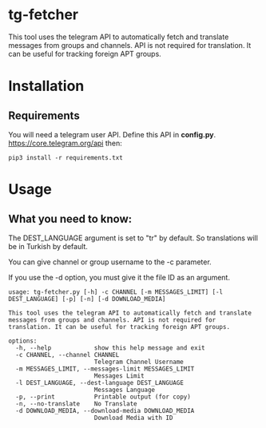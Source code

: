 # tg-fetcher
This tool uses the telegram API to automatically fetch and translate messages from groups and channels. API is not required for translation. It can be useful for tracking foreign APT groups.


# Installation
## Requirements
You will need a telegram user API. Define this API in **config.py**. https://core.telegram.org/api
then:

    pip3 install -r requirements.txt


# Usage

## What you need to know:

The DEST_LANGUAGE argument is set to "tr" by default. So translations will be in Turkish by default. 

You can give channel or group username to the -c parameter. 

If you use the -d option, you must give it the file ID as an argument. 


    usage: tg-fetcher.py [-h] -c CHANNEL [-m MESSAGES_LIMIT] [-l DEST_LANGUAGE] [-p] [-n] [-d DOWNLOAD_MEDIA]

    This tool uses the telegram API to automatically fetch and translate messages from groups and channels. API is not required for translation. It can be useful for tracking foreign APT groups.
    
    options:
      -h, --help            show this help message and exit
      -c CHANNEL, --channel CHANNEL
                            Telegram Channel Username
      -m MESSAGES_LIMIT, --messages-limit MESSAGES_LIMIT
                            Messages Limit
      -l DEST_LANGUAGE, --dest-language DEST_LANGUAGE
                            Messages Language
      -p, --print           Printable output (for copy)
      -n, --no-translate    No Translate
      -d DOWNLOAD_MEDIA, --download-media DOWNLOAD_MEDIA
                            Download Media with ID


